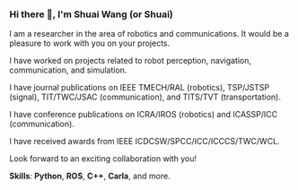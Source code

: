 ### Hi there 👋, I'm Shuai Wang (or Shuai)

I am a researcher in the area of robotics and communications. It would be a pleasure to work with you on your projects.

I have worked on projects related to robot perception, navigation, communication, and simulation.

I have journal publications on IEEE TMECH/RAL (robotics), TSP/JSTSP (signal), TIT/TWC/JSAC (communication), and TITS/TVT (transportation).

I have conference publications on ICRA/IROS (robotics) and ICASSP/ICC (communication).

I have received awards from IEEE ICDCSW/SPCC/ICC/ICCCS/TWC/WCL.

Look forward to an exciting collaboration with you!

**Skills**: **Python**, **ROS**, **C++**, **Carla**, and more.
